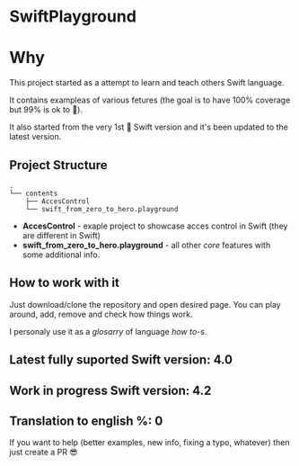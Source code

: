 # SwiftPlayground

# Why

This project started as a attempt to learn and teach others Swift language. 

It contains exampleas of various fetures (the goal is to have 100% coverage but 99% is ok to 🤪). 

It also started from the very 1st 🥇 Swift version and it's been updated to the latest version.

## Project Structure

```
.
└── contents
    ├── AccesControl 
    └── swift_from_zero_to_hero.playground
```

* **AccesControl** - exaple project to showcase acces control in Swift (they are different in Swift)
* **swift_from_zero_to_hero.playground** - all other *core* features with some additional info.

## How to work with it

Just download/clone the repository and open desired page. You can play around, add, remove and check how things work. 

I personaly use it as a *glosarry* of language *how to*-s.

## Latest fully suported Swift version: **4.0**

## Work in progress Swift version: **4.2**

## Translation to english %: 0

If you want to help (better examples, new info, fixing a typo, whatever) then just create a PR 😎
